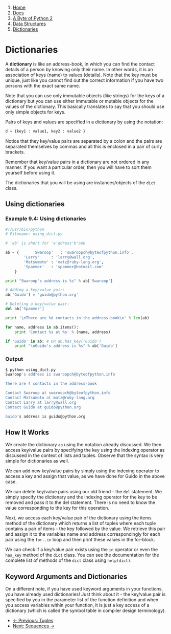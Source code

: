 <!-- -
Title: A Byte of Python 2: Dictionaries
Author: Swaroop C H
Editor: Marios Zindilis
First Published: 2003
Last Updated: 2014-04-05
- -->

<ol class='breadcrumb' itemprop='breadcrumb'>
	<li><a href="/">Home</a></li>
	<li><a href="/docs/">Docs</a></li>
	<li><a href="/docs/a-byte-of-python-2/">A Byte of Python 2</a></li>
	<li><a href="/docs/a-byte-of-python-2/data-structures/">Data Structures</a></li>
	<li><a href="/docs/a-byte-of-python-2/data-structures/dictionaries.html">Dictionaries</a></li>
</ol>

Dictionaries
============

A **dictionary** is like an address-book, in which you can find the contact 
details of a person by knowing only their name. In other words, it is an 
association of keys (name) to values (details). Note that the key must be 
unique, just like you cannot find out the correct information if you have two 
persons with the exact same name.

Note that you can use only immutable objects (like strings) for the keys of a 
dictionary but you can use either immutable or mutable objects for the values 
of the dictionary. This basically translates to say that you should use only 
simple objects for keys.

Pairs of keys and values are specified in a dictionary by using the notation:

```python
d = {key1 : value1, key2 : value2 }
```

Notice that they key/value pairs are separated by a colon and the pairs are 
separated themselves by commas and all this is enclosed in a pair of curly 
brackets.

Remember that key/value pairs in a dictionary are not ordered in any manner. If 
you want a particular order, then you will have to sort them yourself before 
using it.

The dictionaries that you will be using are instances/objects of the `dict` 
class. 

Using dictionaries
------------------

### Example 9.4: Using dictionaries ###

```python
#!/usr/bin/python
# Filename: using_dict.py

# 'ab' is short for 'a'ddress'b'ook

ab = {		'Swaroop'   : 'swaroopch@byteofpython.info',
		'Larry'     : 'larry@wall.org',
		'Matsumoto' : 'matz@ruby-lang.org',
		'Spammer'   : 'spammer@hotmail.com'
	}

print "Swaroop's address is %s" % ab['Swaroop']

# Adding a key/value pair:
ab['Guido'] = 'guido@python.org'

# Deleting a key/value pair:
del ab['Spammer']

print '\nThere are %d contacts in the address-book\n' % len(ab)

for name, address in ab.items():
	print 'Contact %s at %s' % (name, address)

if 'Guido' in ab: # OR ab.has_key('Guido')
	print "\nGuido's address is %s" % ab['Guido']
```

### Output ###

```bash
$ python using_dict.py
Swaroop's address is swaroopch@byteofpython.info

There are 4 contacts in the address-book

Contact Swaroop at swaroopch@byteofpython.info
Contact Matsumoto at matz@ruby-lang.org
Contact Larry at larry@wall.org
Contact Guido at guido@python.org

Guido's address is guido@python.org
```

How It Works
---

We create the dictionary `ab` using the notation already discussed. We then 
access key/value pairs by specifying the key using the indexing operator as 
discussed in the context of lists and tuples. Observe that the syntax is very 
simple for dictionaries as well.

We can add new key/value pairs by simply using the indexing operator to access 
a key and assign that value, as we have done for Guido in the above case.

We can delete key/value pairs using our old friend - the `del` statement. We 
simply specify the dictionary and the indexing operator for the key to be 
removed and pass it to the del statement. There is no need to know the value 
corresponding to the key for this operation.

Next, we access each key/value pair of the dictionary using the items method of 
the dictionary which returns a list of tuples where each tuple contains a pair 
of items - the key followed by the value. We retrieve this pair and assign it 
to the variables name and address correspondingly for each pair using the 
`for..in` loop and then print these values in the for-block.

We can check if a key/value pair exists using the `in` operator or even the 
`has_key` method of the `dict` class. You can see the documentation for the 
complete list of methods of the `dict` class using `help(dict)`.

Keyword Arguments and Dictionaries
----------------------------------

On a different note, if you have used keyword arguments in your functions, you 
have already used dictionaries! Just think about it - the key/value pair is 
specified by you in the parameter list of the function definition and when you 
access variables within your function, it is just a key access of a dictionary 
(which is called the symbol table in compiler design terminology). 

<ul class='pager'>
	<li class='previous'><a href='/docs/a-byte-of-python-2/data-structures/tuples.html'>&larr; Previous: Tuples</a></li>
	<li class='next'><a href='/docs/a-byte-of-python-2/data-structures/sequences.html'>Next: Sequences &rarr;</a></li>
</ul>
